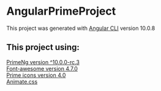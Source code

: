 # AngularPrimeProject

This project was generated with [Angular CLI](https://github.com/angular/angular-cli) version 10.0.8

## This project using:
[PrimeNg version ^10.0.0-rc.3](https://www.primefaces.org/primeng/showcase/#/)<br>
[Font-awesome version 4.7.0](https://fontawesome.com/v4.7.0/icons/)
<br>
[Prime icons version 4.0](https://www.primefaces.org/primeng/showcase/#/icons) 
<br>
[Animate.css](https://animate.style/) 
<br>



